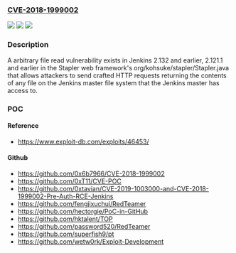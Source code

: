 ### [CVE-2018-1999002](https://cve.mitre.org/cgi-bin/cvename.cgi?name=CVE-2018-1999002)
![](https://img.shields.io/static/v1?label=Product&message=n%2Fa&color=blue)
![](https://img.shields.io/static/v1?label=Version&message=n%2Fa&color=blue)
![](https://img.shields.io/static/v1?label=Vulnerability&message=n%2Fa&color=brighgreen)

### Description

A arbitrary file read vulnerability exists in Jenkins 2.132 and earlier, 2.121.1 and earlier in the Stapler web framework's org/kohsuke/stapler/Stapler.java that allows attackers to send crafted HTTP requests returning the contents of any file on the Jenkins master file system that the Jenkins master has access to.

### POC

#### Reference
- https://www.exploit-db.com/exploits/46453/

#### Github
- https://github.com/0x6b7966/CVE-2018-1999002
- https://github.com/0xT11/CVE-POC
- https://github.com/0xtavian/CVE-2019-1003000-and-CVE-2018-1999002-Pre-Auth-RCE-Jenkins
- https://github.com/fengjixuchui/RedTeamer
- https://github.com/hectorgie/PoC-in-GitHub
- https://github.com/hktalent/TOP
- https://github.com/password520/RedTeamer
- https://github.com/superfish9/pt
- https://github.com/wetw0rk/Exploit-Development

